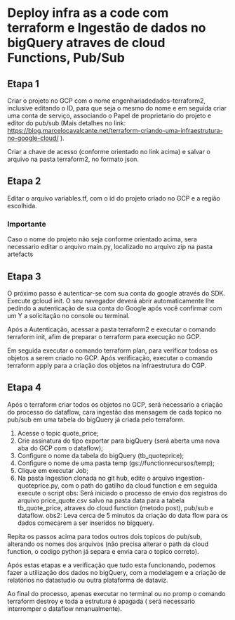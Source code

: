 # Deploy infra as a code com terraform e Ingestão de dados no bigQuery atraves de cloud Functions, Pub/Sub

## Etapa 1

Criar o projeto no GCP com o nome engenhariadedados-terraform2, inclusive editando o ID, para que seja o mesmo do nome e em seguida criar uma conta de serviço, associando o Papel de proprietario do projeto e editor do pub/sub (Mais detalhes no link: https://blog.marcelocavalcante.net/terraform-criando-uma-infraestrutura-no-google-cloud/ ).

Criar a chave de acesso (conforme orientado no link acima) e salvar o arquivo na pasta terraform2, no formato json.

## Etapa 2

Editar o arquivo variables.tf, com o id do projeto criado no GCP e a região escolhida. 

### Importante

Caso o nome do projeto não seja conforme orientado acima, sera necessario editar o arquivo main.py, localizado no arquivo zip na pasta artefacts

## Etapa 3

O próximo passo é autenticar-se com sua conta do google através do SDK. Execute gcloud init. O seu navegador deverá abrir automaticamente lhe pedindo a autenticação de sua conta do Google após você confirmar com um Y a solicitação no console ou terminal.

Após a Autenticação, acessar a pasta terraform2 e executar o comando terraform init, afim de preparar o terraform para execução no GCP.

Em seguida executar o comando terraform plan, para verificar todosa os objetos a serem criado no GCP. Após verificação, executar o comando terraform apply para a criação dos objetos na infraestrutura do CGP. 

## Etapa 4

Após o terraform criar todos os objetos no GCP, será necessario a criação do processo do dataflow, cara ingestão das mensagem de cada topico no pub/sub em uma tabela do bigQuery já criada pelo terraform.

  1. Acesse o topic quote_price;
  2. Crie assinatura do tipo exportar para bigQuery (será aberta uma nova aba do GCP com o dataflow);
  3. Configure o nome da tabela do bigQuery (tb_quoteprice);
  4. Configure o nome de uma pasta temp (gs://functionrecursos/temp);
  5. Clique em executar  Job;
  6. Na pasta Ingestion clonada no git hub, edite o arquivo ingestion-quoteprice.py, com o path do gatilho da cloud function e em seguida execute o script
      obs: Será iniciado o processo de envio dos registros do arquivo price_quote.csv salvo na pasta data para a tabela tb_quote_price, atraves do cloud function (metodo post), pub/sub e dataflow.
      obs2: Leva cerca de 5 minutos da criação do data flow para os dados comecarem a ser inseridos no bigquery. 
      
Repita os passos acima para todos outros dois topicos do pub/sub, alterando os nomes dos arquivos (não precisa alterar o path da cloud function, o codigo python já separa e envia cara o topico correto). 


Após estas etapas e a verificação que tudo esta funcionando, podemos fazer a utilização dos dados no bigQuery, com a modelagem e a criação de relatórios no datastudio ou outra plataforma de dataviz.

Ao final do processo, apenas executar no terminal ou no promp o comando terraform destroy e toda a estrutura é apagada ( será necessario interromper o dataflow nmanualmente). 




